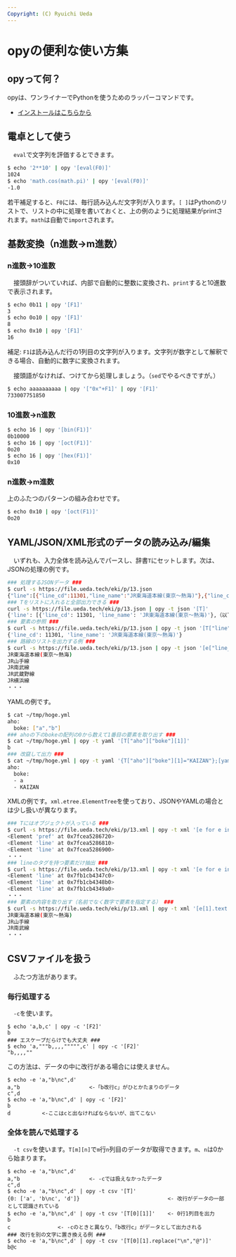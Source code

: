 ```yaml
---
Copyright: (C) Ryuichi Ueda
---
```


# opyの便利な使い方集

## opyって何？

opyは、ワンライナーでPythonを使うためのラッパーコマンドです。

* [インストールはこちらから](https://github.com/ryuichiueda/opy)

## 電卓として使う

　`eval`で文字列を評価するとできます。

```bash
$ echo '2**10' | opy '[eval(F0)]'
1024
$ echo 'math.cos(math.pi)' | opy '[eval(F0)]'
-1.0
```

若干補足すると、`F0`には、毎行読み込んだ文字列が入ります。`[ ]`はPythonのリストで、リストの中に処理を書いておくと、上の例のように処理結果がprintされます。`math`は自動で`import`されます。

## 基数変換（n進数→m進数）

### n進数→10進数

　接頭辞がついていれば、内部で自動的に整数に変換され、`print`すると10進数で表示されます。

```bash
$ echo 0b11 | opy '[F1]'
3
$ echo 0o10 | opy '[F1]'
8
$ echo 0x10 | opy '[F1]'
16
```

補足: `F1`は読み込んだ行の1列目の文字列が入ります。文字列が数字として解釈できる場合、自動的に数字に変換されます。

　接頭語がなければ、つけてから処理しましょう。（`sed`でやるべきですが。）

```bash
$ echo aaaaaaaaaa | opy '["0x"+F1]' | opy '[F1]'
733007751850
```

### 10進数→n進数

```bash
$ echo 16 | opy '[bin(F1)]'
0b10000
$ echo 16 | opy '[oct(F1)]'
0o20
$ echo 16 | opy '[hex(F1)]'
0x10
```

### n進数→m進数


上のふたつのパターンの組み合わせです。

```bash
$ echo 0x10 | opy '[oct(F1)]'
0o20
```

## YAML/JSON/XML形式のデータの読み込み/編集

　いずれも、入力全体を読み込んでパースし、辞書`T`にセットします。次は、JSONの処理の例です。


```bash
### 処理するJSONデータ ###
$ curl -s https://file.ueda.tech/eki/p/13.json
{"line":[{"line_cd":11301,"line_name":"JR東海道本線(東京～熱海)"},{"line_cd":11302,"line_name":"JR山手線"},（以下略）
### Tをリストに入れると全部出力できる ###
curl -s https://file.ueda.tech/eki/p/13.json | opy -t json '[T]'
{'line': [{'line_cd': 11301, 'line_name': 'JR東海道本線(東京～熱海)'},（以下略）
### 要素の参照 ###
$ curl -s https://file.ueda.tech/eki/p/13.json | opy -t json '[T["line"][0]]'
{'line_cd': 11301, 'line_name': 'JR東海道本線(東京～熱海)'}
### 路線のリストを出力する例 ###
$ curl -s https://file.ueda.tech/eki/p/13.json | opy -t json '[e["line_name"] for e in T["line"]]'
JR東海道本線(東京～熱海)
JR山手線
JR南武線
JR武蔵野線
JR横浜線
・・・
```

YAMLの例です。

```bash
$ cat ~/tmp/hoge.yml
aho:
  boke: ["a","b"]
### ahoの下のbokeの配列の0から数えて1番目の要素を取り出す ###
$ cat ~/tmp/hoge.yml | opy -t yaml '[T["aho"]["boke"][1]]'
b
### 改竄して出力 ###
$ cat ~/tmp/hoge.yml | opy -t yaml '{T["aho"]["boke"][1]="KAIZAN"};[yaml.dump(T)]'
aho:
  boke:
  - a
  - KAIZAN
```

XMLの例です。`xml.etree.ElementTree`を使っており、JSONやYAMLの場合とは少し扱いが異なります。

```bash
### Tにはオブジェクトが入っている ###
$ curl -s https://file.ueda.tech/eki/p/13.xml | opy -t xml '[e for e in T]' 
<Element 'pref' at 0x7fcea5286720>
<Element 'line' at 0x7fcea5286810>
<Element 'line' at 0x7fcea5286900>
・・・
### lineのタグを持つ要素だけ抽出 ###
$ curl -s https://file.ueda.tech/eki/p/13.xml | opy -t xml '[e for e in T if e.tag == "line"]'
<Element 'line' at 0x7fb1cb4347c0>
<Element 'line' at 0x7fb1cb4348b0>
<Element 'line' at 0x7fb1cb4349a0>
・・・
### 要素の内容を取り出す（名前でなく数字で要素を指定する） ###
$ curl -s https://file.ueda.tech/eki/p/13.xml | opy -t xml '[e[1].text for e in T if e.tag == "line"]'
JR東海道本線(東京～熱海)
JR山手線
JR南武線
・・・
```


## CSVファイルを扱う

　ふたつ方法があります。

### 毎行処理する

　`-c`を使います。

```
$ echo 'a,b,c' | opy -c '[F2]'
b
### エスケープだらけでも大丈夫 ###
$ echo 'a,"""b,,,,""""",c' | opy -c '[F2]'
"b,,,,""
```

この方法は、データの中に改行がある場合には使えません。


```
$ echo -e 'a,"b\nc",d'
a,"b                      <-「b改行c」がひとかたまりのデータ
c",d
$ echo -e 'a,"b\nc",d' | opy -c '[F2]'
b
d          <-ここはcと出なければならないが、出てこない
```


### 全体を読んで処理する

　`-t csv`を使います。`T[m][n]`で`m`行`n`列目のデータが取得できます。`m`、`n`は0から始まります。

```
$ echo -e 'a,"b\nc",d'
a,"b                      <- -cでは扱えなかったデータ
c",d
$ echo -e 'a,"b\nc",d' | opy -t csv '[T]'
{0: ['a', 'b\nc', 'd']}                            <- 改行がデータの一部として認識されている
$ echo -e 'a,"b\nc",d' | opy -t csv '[T[0][1]]'    <- 0行1列目を出力
b
c               <- -cのときと異なり、「b改行c」がデータとして出力される
### 改行を別の文字に置き換える例 ###
$ echo -e 'a,"b\nc",d' | opy -t csv '[T[0][1].replace("\n","@")]'
b@c
```

